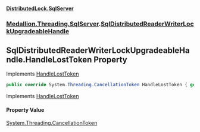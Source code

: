 #### [DistributedLock.SqlServer](README.md 'README')
### [Medallion.Threading.SqlServer](Medallion.Threading.SqlServer.md 'Medallion.Threading.SqlServer').[SqlDistributedReaderWriterLockUpgradeableHandle](SqlDistributedReaderWriterLockUpgradeableHandle.md 'Medallion.Threading.SqlServer.SqlDistributedReaderWriterLockUpgradeableHandle')

## SqlDistributedReaderWriterLockUpgradeableHandle.HandleLostToken Property

Implements [HandleLostToken](https://github.com/madelson/DistributedLock/tree/default-documentation/docs/api/DistributedLock.Core/IDistributedSynchronizationHandle.HandleLostToken.md 'Medallion.Threading.IDistributedSynchronizationHandle.HandleLostToken')

```csharp
public override System.Threading.CancellationToken HandleLostToken { get; }
```

Implements [HandleLostToken](https://github.com/madelson/DistributedLock/tree/default-documentation/docs/api/DistributedLock.Core/IDistributedSynchronizationHandle.HandleLostToken.md 'Medallion.Threading.IDistributedSynchronizationHandle.HandleLostToken')

#### Property Value
[System.Threading.CancellationToken](https://docs.microsoft.com/en-us/dotnet/api/System.Threading.CancellationToken 'System.Threading.CancellationToken')